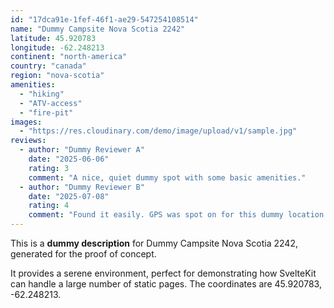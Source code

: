 ```yaml
---
id: "17dca91e-1fef-46f1-ae29-547254108514"
name: "Dummy Campsite Nova Scotia 2242"
latitude: 45.920783
longitude: -62.248213
continent: "north-america"
country: "canada"
region: "nova-scotia"
amenities:
  - "hiking"
  - "ATV-access"
  - "fire-pit"
images:
  - "https://res.cloudinary.com/demo/image/upload/v1/sample.jpg"
reviews:
  - author: "Dummy Reviewer A"
    date: "2025-06-06"
    rating: 3
    comment: "A nice, quiet dummy spot with some basic amenities."
  - author: "Dummy Reviewer B"
    date: "2025-07-08"
    rating: 4
    comment: "Found it easily. GPS was spot on for this dummy location."
---
```


This is a **dummy description** for Dummy Campsite Nova Scotia 2242, generated for the proof of concept.

It provides a serene environment, perfect for demonstrating how SvelteKit can handle a large number of static pages. The coordinates are 45.920783, -62.248213.
